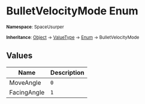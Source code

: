 # BulletVelocityMode Enum

<small>**Namespace**: SpaceUsurper</small>

<small>**Inheritance**: [Object](https://docs.microsoft.com/en-us/dotnet/api/system.object?view=netframework-4.5) → [ValueType](https://docs.microsoft.com/en-us/dotnet/api/system.valuetype?view=netframework-4.5) → [Enum](https://docs.microsoft.com/en-us/dotnet/api/system.enum?view=netframework-4.5) → BulletVelocityMode</small>

## Values

<div markdown="1" class="member-table">

| Name | Description |
| ---- | ----------- |
| MoveAngle | `0` |
| FacingAngle | `1` |

</div>

